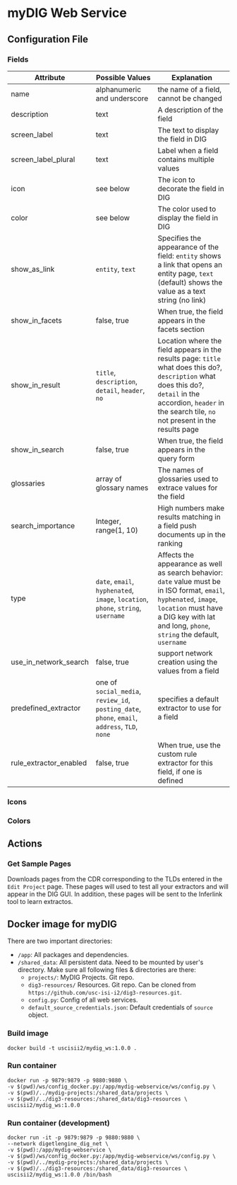 # myDIG Web Service

## Configuration File

### Fields

| Attribute     | Possible Values | Explanation  |
| ------------- |---------------| -----|
| name          | alphanumeric and underscore | the name of a field, cannot be changed |
| description   | text          |   A description of the field |
| screen_label  | text        | The text to display the field in DIG |
| screen_label_plural | text | Label when a field contains multiple values |
| icon | see below | The icon to decorate the field in DIG |
| color | see below | The color used to display the field in DIG |
| show_as_link | `entity`, `text`| Specifies the appearance of the field: `entity` shows a link that opens an entity page, `text` (default) shows the value as a text string (no link) |
| show_in_facets | false, true | When true, the field appears in the facets section |
| show_in_result | `title`, `description`, `detail`, `header`, `no` | Location where the field appears in the results page: `title` what does this do?, `description` what does this do?, `detail` in the accordion, `header` in the search tile, `no` not present in the results page|
| show_in_search | false, true | When true, the field appears in the query form |
| glossaries | array of glossary names | The names of glossaries used to extrace values for the field |
| search_importance | Integer, range(1, 10) | High numbers make results matching in a field push documents up in the ranking |
| type | `date`, `email`, `hyphenated`, `image`, `location`, `phone`, `string`, `username` | Affects the appearance as well as search behavior: `date` value must be in ISO format, `email`, `hyphenated`, `image`, `location` must have a DIG key with lat and long, `phone`, `string` the default, `username` |
| use_in_network_search | false, true | support network creation using the values from a field |
| predefined_extractor | one of `social_media`, `review_id`, `posting_date`, `phone`, `email`, `address`, `TLD`, `none` | specifies a default extractor to use for a field |
| rule_extractor_enabled | false, true | When true, use the custom rule extractor for this field, if one is defined |

### Icons



### Colors


## Actions

### Get Sample Pages
Downloads pages from the CDR corresponding to the TLDs entered in the `Edit Project` page. These pages will used to test all your extractors and will appear in the DIG GUI. In addition, these pages will be sent to the Inferlink tool to learn extractos. 


## Docker image for myDIG

There are two important directories:

- `/app`: All packages and dependencies.
- `/shared_data`: All persistent data. Need to be mounted by user's directory. Make sure all following files & directories are there:
    - `projects/`: MyDIG Projects. Git repo.
    - `dig3-resources/` Resources. Git repo. Can be cloned from `https://github.com/usc-isi-i2/dig3-resources.git`.
    - `config.py`: Config of all web services.
    - `default_source_credentials.json`: Default credentials of `source` object.

### Build image

    docker build -t uscisii2/mydig_ws:1.0.0 .

### Run container

    docker run -p 9879:9879 -p 9880:9880 \
    -v $(pwd)/ws/config_docker.py:/app/mydig-webservice/ws/config.py \
    -v $(pwd)/../mydig-projects:/shared_data/projects \
    -v $(pwd)/../dig3-resources:/shared_data/dig3-resources \
    uscisii2/mydig_ws:1.0.0
    
### Run container (development)

    docker run -it -p 9879:9879 -p 9880:9880 \
    --network digetlengine_dig_net \
    -v $(pwd):/app/mydig-webservice \
    -v $(pwd)/ws/config_docker.py:/app/mydig-webservice/ws/config.py \
    -v $(pwd)/../mydig-projects:/shared_data/projects \
    -v $(pwd)/../dig3-resources:/shared_data/dig3-resources \
    uscisii2/mydig_ws:1.0.0 /bin/bash
        
